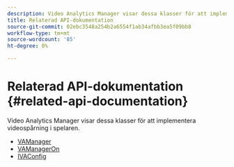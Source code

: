 ```yaml
---
description: Video Analytics Manager visar dessa klasser för att implementera videospårning i spelaren.
title: Relaterad API-dokumentation
source-git-commit: 02ebc3548a254b2a6554f1ab34afbb3ea5f09bb8
workflow-type: tm+mt
source-wordcount: '85'
ht-degree: 0%

---
```


# Relaterad API-dokumentation {#related-api-documentation}

Video Analytics Manager visar dessa klasser för att implementera videospårning i spelaren.

* [VAManager](https://help.adobe.com/en_US/primetime/api/reference_implementation/android/javadoc/com/adobe/primetime/reference/manager/VAManager.html)
* [VAManagerOn](https://help.adobe.com/en_US/primetime/api/reference_implementation/android/javadoc/com/adobe/primetime/reference/manager/VAManagerOn.html)
* [IVAConfig](https://help.adobe.com/en_US/primetime/api/reference_implementation/android/javadoc/com/adobe/primetime/reference/config/IVAConfig.html)
